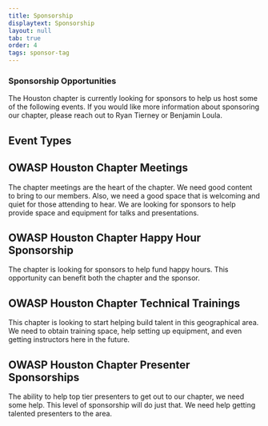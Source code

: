 ```yaml
---
title: Sponsorship
displaytext: Sponsorship
layout: null
tab: true
order: 4
tags: sponsor-tag
---
```


### Sponsorship Opportunities

The Houston chapter is currently looking for sponsors to help us host some of the following events. If you would like more information about sponsoring our chapter, please reach out to Ryan Tierney or Benjamin Loula.

## Event Types

## OWASP Houston Chapter Meetings

The chapter meetings are the heart of the chapter. We need good content to bring to our members. Also, we need a good space that is welcoming and quiet for those attending to hear. We are looking for sponsors to help provide space and equipment for talks and presentations.

## OWASP Houston Chapter Happy Hour Sponsorship

The chapter is looking for sponsors to help fund happy hours. This opportunity can benefit both the chapter and the sponsor.

## OWASP Houston Chapter Technical Trainings

This chapter is looking to start helping build talent in this geographical area. We need to obtain training space, help setting up equipment, and even getting instructors here in the future.

## OWASP Houston Chapter Presenter Sponsorships

The ability to help top tier presenters to get out to our chapter, we need some help. This level of sponsorship will do just that. We need help getting talented presenters to the area.

